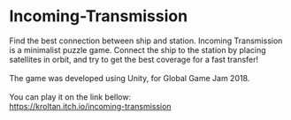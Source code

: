 # Incoming-Transmission
Find the best connection between ship and station. Incoming Transmission is a minimalist puzzle game. Connect the ship to the station by placing satellites in orbit, and try to get the best coverage for a fast transfer!<br><br>
The game was developed using Unity, for Global Game Jam 2018.<br><br>
You can play it on the link bellow:<br>
https://kroltan.itch.io/incoming-transmission
